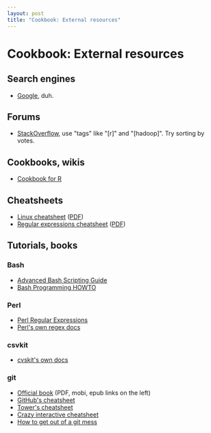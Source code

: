 ```yaml
---
layout: post
title: "Cookbook: External resources"
---
```


# Cookbook: External resources

## Search engines

- [Google](http://www.google.com), duh.

## Forums

- [StackOverflow](http://stackoverflow.com/), use "tags" like "[r]" and "[hadoop]". Try sorting by votes.

## Cookbooks, wikis

- [Cookbook for R](http://www.cookbook-r.com/)

## Cheatsheets

- [Linux cheatsheet](http://www.cheatography.com/davechild/cheat-sheets/linux-command-line/) ([PDF](http://www.cheatography.com/davechild/cheat-sheets/linux-command-line/pdf_bw/))
- [Regular expressions cheatsheet](http://www.cheatography.com/davechild/cheat-sheets/regular-expressions/) ([PDF](http://www.cheatography.com/davechild/cheat-sheets/regular-expressions/pdf_bw/))

## Tutorials, books

### Bash

- [Advanced Bash Scripting Guide](http://www.tldp.org/LDP/abs/html/)
- [Bash Programming HOWTO](http://tldp.org/HOWTO/Bash-Prog-Intro-HOWTO.html)

### Perl

- [Perl Regular Expressions](http://www.tutorialspoint.com/perl/perl_regular_expression.htm)
- [Perl's own regex docs](http://perldoc.perl.org/perlre.html#Regular-Expressions)

### csvkit

- [cvskit's own docs](http://csvkit.readthedocs.org/en/0.9.0/)

### git

- [Official book](http://git-scm.com/book) (PDF, mobi, epub links on the left)
- [GitHub's cheatsheet](https://github.com/github/training-materials/blob/master/downloads/github-git-cheat-sheet.pdf?raw=true)
- [Tower's cheatsheet](http://www.git-tower.com/blog/git-cheat-sheet-detail/)
- [Crazy interactive cheatsheet](http://ndpsoftware.com/git-cheatsheet.html)
- [How to get out of a git mess](http://justinhileman.info/article/git-pretty/git-pretty.png)

